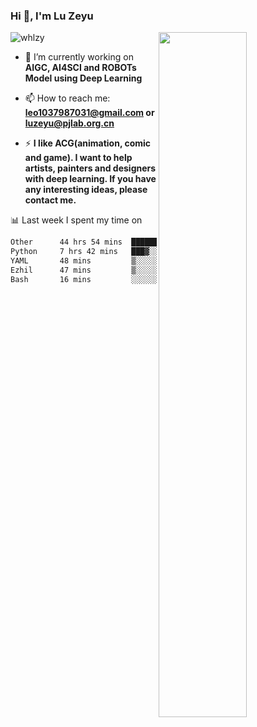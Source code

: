 ### Hi 👋, I'm Lu Zeyu

<img src="https://komarev.com/ghpvc/?username=whlzy&label=Profile%20views&color=0e75b6&style=flat" alt="whlzy" />
<img align="right" width="53%" src="https://github-readme-stats.vercel.app/api?username=whlzy&show_icons=true">

- 🔭 I’m currently working on **AIGC, AI4SCI and ROBOTs Model using Deep Learning**

- 📫 How to reach me: **leo1037987031@gmail.com or luzeyu@pjlab.org.cn**

- ⚡ **I like ACG(animation, comic and game). I want to help artists, painters and designers with deep learning. If you have any interesting ideas, please contact me.**

📊 Last week I spent my time on

<!--START_SECTION:waka-->

```txt
Other      44 hrs 54 mins  ████████████████████▓░░░░   82.28 %
Python     7 hrs 42 mins   ███▓░░░░░░░░░░░░░░░░░░░░░   14.11 %
YAML       48 mins         ▒░░░░░░░░░░░░░░░░░░░░░░░░   01.48 %
Ezhil      47 mins         ▒░░░░░░░░░░░░░░░░░░░░░░░░   01.44 %
Bash       16 mins         ░░░░░░░░░░░░░░░░░░░░░░░░░   00.49 %
```

<!--END_SECTION:waka-->

